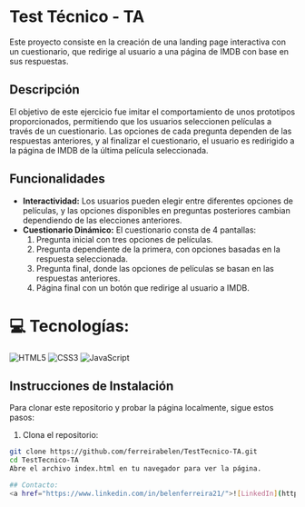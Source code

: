 # Test Técnico - TA

Este proyecto consiste en la creación de una landing page interactiva con un cuestionario, que redirige al usuario a una página de IMDB con base en sus respuestas.

## Descripción

El objetivo de este ejercicio fue imitar el comportamiento de unos prototipos proporcionados, permitiendo que los usuarios seleccionen películas a través de un cuestionario. Las opciones de cada pregunta dependen de las respuestas anteriores, y al finalizar el cuestionario, el usuario es redirigido a la página de IMDB de la última película seleccionada.

## Funcionalidades

- **Interactividad:** Los usuarios pueden elegir entre diferentes opciones de películas, y las opciones disponibles en preguntas posteriores cambian dependiendo de las elecciones anteriores.
- **Cuestionario Dinámico:** El cuestionario consta de 4 pantallas:
  1. Pregunta inicial con tres opciones de películas.
  2. Pregunta dependiente de la primera, con opciones basadas en la respuesta seleccionada.
  3. Pregunta final, donde las opciones de películas se basan en las respuestas anteriores.
  4. Página final con un botón que redirige al usuario a IMDB.
  
# 💻 Tecnologías:
![HTML5](https://img.shields.io/badge/html5-%23E34F26.svg?style=for-the-badge&logo=html5&logoColor=white) ![CSS3](https://img.shields.io/badge/css3-%231572B6.svg?style=for-the-badge&logo=css3&logoColor=white) ![JavaScript](https://img.shields.io/badge/javascript-%23323330.svg?style=for-the-badge&logo=javascript&logoColor=%23F7DF1E)

## Instrucciones de Instalación

Para clonar este repositorio y probar la página localmente, sigue estos pasos:

1. Clona el repositorio:

```bash
git clone https://github.com/ferreirabelen/TestTecnico-TA.git
cd TestTecnico-TA
Abre el archivo index.html en tu navegador para ver la página.

## Contacto:
<a href="https://www.linkedin.com/in/belenferreira21/">![LinkedIn](https://img.shields.io/badge/LinkedIn-%230077B5.svg?style=for-the-badge&logo=LinkedIn&logoColor=white)</a> <a href="mailto:belenferreirajobs@gmail.com">![Email](https://img.shields.io/badge/Email-D14836.svg?style=for-the-badge&logo=Gmail&logoColor=white)</a>

